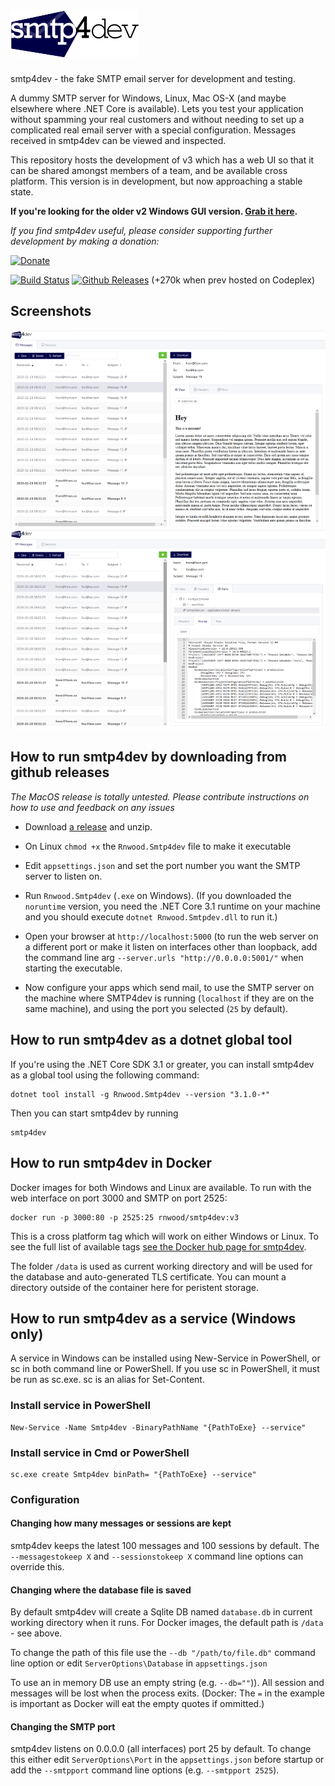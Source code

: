 # <img src='Rnwood.Smtp4dev/ClientApp/public/logo.png' alt='logo'/>
smtp4dev - the fake SMTP email server for development and testing.

A dummy SMTP server for Windows, Linux, Mac OS-X (and maybe elsewhere where .NET Core is available). Lets you test your application without spamming your real customers and without needing to set up a complicated real email server with a special configuration. Messages received in smtp4dev can be viewed and inspected.

This repository hosts the development of v3 which has a web UI so that it can be shared amongst members of a team, and be available cross platform.
This version is in development, but now approaching a stable state.

**If you're looking for the older v2 Windows GUI version. [Grab it here](https://github.com/rnwood/smtp4dev/releases/tag/v2.0.10).**

*If you find smtp4dev useful, please consider supporting further development by making a donation:*

<a href='https://www.paypal.me/rnwood'><img alt='Donate' src='https://www.paypalobjects.com/webstatic/en_US/btn/btn_donate_pp_142x27.png'/></a>

[![Build Status](https://dev.azure.com/smtp4dev/smtp4dev/_apis/build/status/rnwood.smtp4dev?branchName=master)](https://dev.azure.com/smtp4dev/smtp4dev/_build/latest?definitionId=2&branchName=master)
[![Github Releases](https://img.shields.io/github/downloads/rnwood/smtp4dev/latest/total.svg)](https://github.com/rnwood/smtp4dev/releases) (+270k when prev hosted on Codeplex)

## Screenshots

![Screenshot 1](screenshot1.png)
![Screenshot 2](screenshot2.png)


## How to run smtp4dev by downloading from github releases 

*The MacOS release is totally untested. Please contribute instructions on how to use and feedback on any issues*

- Download [a release](https://github.com/rnwood/smtp4dev/releases) and unzip.

- On Linux `chmod +x` the `Rnwood.Smtp4dev` file to make it executable

- Edit ``appsettings.json`` and set the port number you want the SMTP server to listen on.

- Run `Rnwood.Smtp4dev` (`.exe` on Windows). (If you downloaded the ``noruntime`` version, you need the .NET Core 3.1 runtime on your machine and you should execute ``dotnet Rnwood.Smtpdev.dll`` to run it.)

- Open your browser at `http://localhost:5000` (to run the web server on a different port or make it listen on interfaces other than loopback, add the command line arg `--server.urls "http://0.0.0.0:5001/"` when starting the executable.

- Now configure your apps which send mail, to use the SMTP server on the machine where SMTP4dev is running (``localhost`` if they are on the same machine), and using the port you selected (``25`` by default).

## How to run smtp4dev as a dotnet global tool

If you're using the .NET Core SDK 3.1 or greater, you can install smtp4dev as a global tool using the following command:
```
dotnet tool install -g Rnwood.Smtp4dev --version "3.1.0-*"
```
Then you can start smtp4dev by running
```
smtp4dev
```


## How to run smtp4dev in Docker
Docker images for both Windows and Linux are available. To run with the web interface on port 3000 and SMTP on port 2525:

```
docker run -p 3000:80 -p 2525:25 rnwood/smtp4dev:v3
```
This is a cross platform tag which will work on either Windows or Linux. To see the full list of available tags [see the Docker hub page for smtp4dev](https://hub.docker.com/r/rnwood/smtp4dev/tags/).

The folder ``/data`` is used as current working directory and will be used for the database and auto-generated TLS certificate. You can mount a directory outside of the container here for peristent storage.

## How to run smtp4dev as a service (Windows only)

A service in Windows can be installed using New-Service in PowerShell, or sc in both command line or PowerShell. If you use sc in PowerShell, it must be run as sc.exe. sc is an alias for Set-Content.

### Install service in PowerShell

```
New-Service -Name Smtp4dev -BinaryPathName "{PathToExe} --service"
```

### Install service in Cmd or PowerShell

```
sc.exe create Smtp4dev binPath= "{PathToExe} --service"
```


### Configuration
#### Changing how many messages or sessions are kept
smtp4dev keeps the latest 100 messages and 100 sessions by default.
The ``--messagestokeep X`` and ``--sessionstokeep X`` command line options can override this.

#### Changing where the database file is saved
By default smtp4dev will create a Sqlite DB named ``database.db`` in current working directory when it runs.
For Docker images, the default path is ``/data`` - see above.

To change the path of this file use the ``--db "/path/to/file.db"`` command line option or edit ``ServerOptions\Database`` in ``appsettings.json``



To use an in memory DB use an empty string (e.g. ``--db=""``)). All session and messages will be lost when the process exits. (Docker: The ``=`` in the example is important as Docker will eat the empty quotes if ommitted.)

#### Changing the SMTP port
smtp4dev listens on 0.0.0.0 (all interfaces) port 25 by default. To change this either edit `ServerOptions\Port` in the ``appsettings.json`` before startup or add the ``--smtpport`` command line options (e.g. ``--smtpport 2525``).
